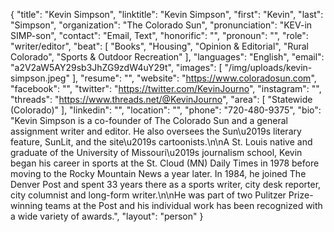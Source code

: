 {
  "title": "Kevin Simpson",
  "linktitle": "Kevin Simpson",
  "first": "Kevin",
  "last": "Simpson",
  "organization": "The Colorado Sun",
  "pronunciation": "KEV-in SIMP-son",
  "contact": "Email, Text",
  "honorific": "",
  "pronoun": "",
  "role": "writer/editor",
  "beat": [
    "Books",
    "Housing",
    "Opinion & Editorial",
    "Rural Colorado",
    "Sports & Outdoor Recreation"
  ],
  "languages": "English",
  "email": "a2V2aW5AY29sb3JhZG9zdW4uY29t",
  "images": [
    "/img/uploads/kevin-simpson.jpeg"
  ],
  "resume": "",
  "website": "https://www.coloradosun.com",
  "facebook": "",
  "twitter": "https://twitter.com/KevinJourno",
  "instagram": "",
  "threads": "https://www.threads.net/@KevinJourno",
  "area": [
    "Statewide (Colorado)"
  ],
  "linkedin": "",
  "location": "",
  "phone": "720-480-9375",
  "bio": "Kevin Simpson is a co-founder of The Colorado Sun and a general assignment writer and editor. He also oversees the Sun\u2019s literary feature, SunLit, and the site\u2019s cartoonists.\n\nA St. Louis native and graduate of the University of Missouri\u2019s journalism school, Kevin began his career in sports at the St. Cloud (MN) Daily Times in 1978 before moving to the Rocky Mountain News a year later. In 1984, he joined The Denver Post and spent 33 years there as a sports writer, city desk reporter, city columnist and long-form writer.\n\nHe was part of two Pulitzer Prize-winning teams at the Post and his individual work has been recognized with a wide variety of awards.",
  "layout": "person"
}